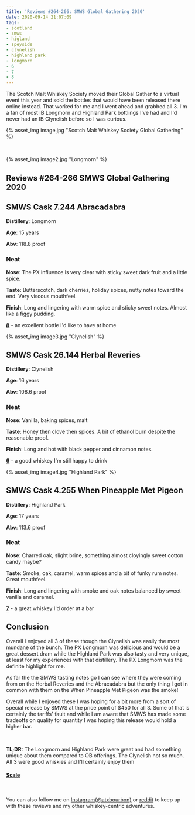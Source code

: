 ```yaml
---
title: 'Reviews #264-266: SMWS Global Gathering 2020'
date: 2020-09-14 21:07:09
tags:
- scotland
- smws
- higland
- speyside
- clynelish
- highland park
- longmorn
- 6
- 7
- 8
---
```


The Scotch Malt Whiskey Society moved their Global Gather to a virtual event this year and sold the bottles that would have been released there online instead. That worked for me and I went ahead and grabbed all 3. I'm a fan of most IB Longmorn and Highland Park bottlings I've had and I'd never had an IB Clynelish before so I was curious. 

{% asset_img image.jpg "Scotch Malt Whiskey Society Global Gathering" %}

&nbsp;

{% asset_img image2.jpg "Longmorn" %}

## Reviews #264-266 SMWS Global Gathering 2020

## SMWS Cask 7.244 Abracadabra

**Distillery**: Longmorn

**Age**: 15 years

**Abv**: 118.8 proof

### Neat
**Nose**: The PX influence is very clear with sticky sweet dark fruit and a little spice.

**Taste**: Butterscotch, dark cherries, holiday spices, nutty notes toward the end. Very viscous mouthfeel. 

**Finish**: Long and lingering with warm spice and sticky sweet notes. Almost like a figgy pudding.

[**8**](https://atxbourbon.com/tags/8/) - an excellent bottle I'd like to have at home

{% asset_img image3.jpg "Clynelish" %}

## SMWS Cask 26.144 Herbal Reveries

**Distillery**: Clynelish 

**Age**: 16 years

**Abv**: 108.6 proof

### Neat
**Nose**: Vanilla, baking spices, malt

**Taste**: Honey then clove then spices. A bit of ethanol burn despite the reasonable proof.

**Finish**: Long and hot with black pepper and cinnamon notes.

[**6**](https://atxbourbon.com/tags/6/) - a good whiskey I'm still happy to drink

{% asset_img image4.jpg "Highland Park" %}

## SMWS Cask 4.255 When Pineapple Met Pigeon

**Distillery**: Highland Park 

**Age**: 17 years

**Abv**: 113.6 proof

### Neat
**Nose**: Charred oak, slight brine, something almost cloyingly sweet cotton candy maybe?

**Taste**: Smoke, oak, caramel, warm spices and a bit of funky rum notes. Great mouthfeel.

**Finish**: Long and lingering with smoke and oak notes balanced by sweet vanilla and caramel.

[**7**](https://atxbourbon.com/tags/7/) - a great whiskey I'd order at a bar

## Conclusion

Overall I enjoyed all 3 of these though the Clynelish was easily the most mundane of the bunch. The PX Longmorn was delicious and would be a great dessert dram while the Highland Park was also tasty and very unique, at least for my experiences with that distillery. The PX Longmorn was the definite highlight for me.

As far the the SMWS tasting notes go I can see where they were coming from on the Herbal Reveries and the Abracadabra but the only thing I got in common with them on the When Pineapple Met Pigeon was the smoke!

Overall while I enjoyed these I was hoping for a bit more from a sort of special release by SMWS at the price point of $450 for all 3. Some of that is certainly the tariffs' fault and while I am aware that SMWS has made some tradeoffs on quality for quantity I was hoping this release would hold a higher bar. 

&nbsp;

**TL;DR:** The Longmorn and Highland Park were great and had something unique about them compared to OB offerings. The Clynelish not so much. All 3 were good whiskies and I'll certainly enjoy them




#### [Scale](http://atxbourbon.com/Scale/)

&nbsp;

You can also follow me on [Instagram(@atxbourbon)](https://www.instagram.com/atxbourbon/) or [reddit](https://www.reddit.com/r/atxbourbon/) to keep up with these reviews and my other whiskey-centric adventures.